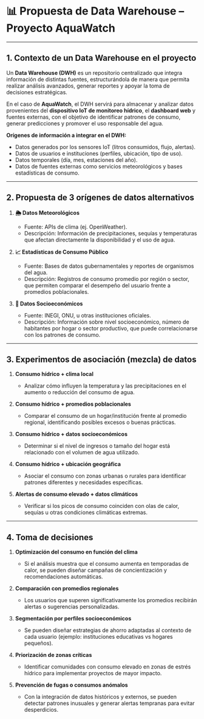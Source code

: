 # 📊 Propuesta de Data Warehouse – Proyecto AquaWatch

---

## 1. Contexto de un Data Warehouse en el proyecto 

Un **Data Warehouse (DWH)** es un repositorio centralizado que integra información de distintas fuentes, estructurándola de manera que permita realizar análisis avanzados, generar reportes y apoyar la toma de decisiones estratégicas.  

En el caso de **AquaWatch**, el DWH servirá para almacenar y analizar datos provenientes del **dispositivo IoT de monitoreo hídrico**, el **dashboard web** y fuentes externas, con el objetivo de identificar patrones de consumo, generar predicciones y promover el uso responsable del agua.  

**Orígenes de información a integrar en el DWH:**
- Datos generados por los sensores IoT (litros consumidos, flujo, alertas).  
- Datos de usuarios e instituciones (perfiles, ubicación, tipo de uso).  
- Datos temporales (día, mes, estaciones del año).  
- Datos de fuentes externas como servicios meteorológicos y bases estadísticas de consumo.  

---

## 2. Propuesta de 3 orígenes de datos alternativos

1. **🌦️ Datos Meteorológicos**  
   - Fuente: APIs de clima (ej. OpenWeather).  
   - Descripción: Información de precipitaciones, sequías y temperaturas que afectan directamente la disponibilidad y el uso de agua.  

2. **📈 Estadísticas de Consumo Público**  
   - Fuente: Bases de datos gubernamentales y reportes de organismos del agua.  
   - Descripción: Registros de consumo promedio por región o sector, que permiten comparar el desempeño del usuario frente a promedios poblacionales.  

3. **👥 Datos Socioeconómicos**  
   - Fuente: INEGI, ONU, u otras instituciones oficiales.  
   - Descripción: Información sobre nivel socioeconómico, número de habitantes por hogar o sector productivo, que puede correlacionarse con los patrones de consumo.  

---

## 3. Experimentos de asociación (mezcla) de datos

1. **Consumo hídrico + clima local**  
   - Analizar cómo influyen la temperatura y las precipitaciones en el aumento o reducción del consumo de agua.  

2. **Consumo hídrico + promedios poblacionales**  
   - Comparar el consumo de un hogar/institución frente al promedio regional, identificando posibles excesos o buenas prácticas.  

3. **Consumo hídrico + datos socioeconómicos**  
   - Determinar si el nivel de ingresos o tamaño del hogar está relacionado con el volumen de agua utilizado.  

4. **Consumo hídrico + ubicación geográfica**  
   - Asociar el consumo con zonas urbanas o rurales para identificar patrones diferentes y necesidades específicas.  

5. **Alertas de consumo elevado + datos climáticos**  
   - Verificar si los picos de consumo coinciden con olas de calor, sequías u otras condiciones climáticas extremas.  

---

## 4. Toma de decisiones

1. **Optimización del consumo en función del clima**  
   - Si el análisis muestra que el consumo aumenta en temporadas de calor, se pueden diseñar campañas de concientización y recomendaciones automáticas.  

2. **Comparación con promedios regionales**  
   - Los usuarios que superen significativamente los promedios recibirán alertas o sugerencias personalizadas.  

3. **Segmentación por perfiles socioeconómicos**  
   - Se pueden diseñar estrategias de ahorro adaptadas al contexto de cada usuario (ejemplo: instituciones educativas vs hogares pequeños).  

4. **Priorización de zonas críticas**  
   - Identificar comunidades con consumo elevado en zonas de estrés hídrico para implementar proyectos de mayor impacto.  

5. **Prevención de fugas o consumos anómalos**  
   - Con la integración de datos históricos y externos, se pueden detectar patrones inusuales y generar alertas tempranas para evitar desperdicios.  



